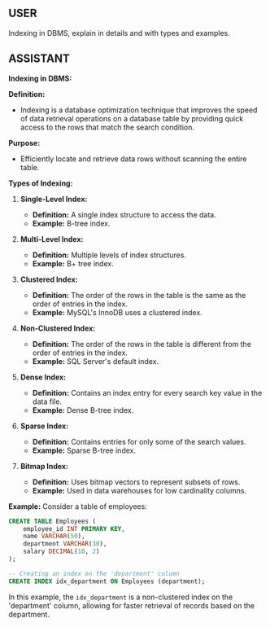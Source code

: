 ## USER
Indexing in DBMS, explain in details and with types and examples.

## ASSISTANT
**Indexing in DBMS:**

**Definition:**
- Indexing is a database optimization technique that improves the speed of data retrieval operations on a database table by providing quick access to the rows that match the search condition.

**Purpose:**
- Efficiently locate and retrieve data rows without scanning the entire table.

**Types of Indexing:**

1. **Single-Level Index:**
   - **Definition:** A single index structure to access the data.
   - **Example:** B-tree index.

2. **Multi-Level Index:**
   - **Definition:** Multiple levels of index structures.
   - **Example:** B+ tree index.

3. **Clustered Index:**
   - **Definition:** The order of the rows in the table is the same as the order of entries in the index.
   - **Example:** MySQL's InnoDB uses a clustered index.

4. **Non-Clustered Index:**
   - **Definition:** The order of the rows in the table is different from the order of entries in the index.
   - **Example:** SQL Server's default index.

5. **Dense Index:**
   - **Definition:** Contains an index entry for every search key value in the data file.
   - **Example:** Dense B-tree index.

6. **Sparse Index:**
   - **Definition:** Contains entries for only some of the search values.
   - **Example:** Sparse B-tree index.

7. **Bitmap Index:**
   - **Definition:** Uses bitmap vectors to represent subsets of rows.
   - **Example:** Used in data warehouses for low cardinality columns.

**Example:**
Consider a table of employees:

```sql
CREATE TABLE Employees (
    employee_id INT PRIMARY KEY,
    name VARCHAR(50),
    department VARCHAR(30),
    salary DECIMAL(10, 2)
);

-- Creating an index on the 'department' column
CREATE INDEX idx_department ON Employees (department);
```

In this example, the `idx_department` is a non-clustered index on the 'department' column, allowing for faster retrieval of records based on the department.